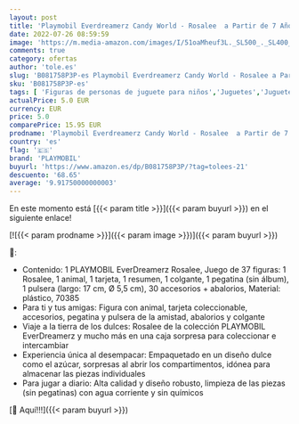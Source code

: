 ```yaml
---
layout: post
title: 'Playmobil Everdreamerz Candy World - Rosalee  a Partir de 7 Años  70385 '
date: 2022-07-26 08:59:59
image: 'https://m.media-amazon.com/images/I/51oaMheuf3L._SL500_._SL400_.jpg'
comments: true
category: ofertas
author: 'tole.es'
slug: 'B081758P3P-es Playmobil Everdreamerz Candy World - Rosalee a Partir de 7...'
sku: 'B081758P3P-es'
tags: [ 'Figuras de personas de juguete para niños','Juguetes','Juguetes y juegos','Muñecos y figuras','playmobil','🇪🇸', ]
actualPrice: 5.0 EUR
currency: EUR
price: 5.0
comparePrice: 15.95 EUR
prodname: 'Playmobil Everdreamerz Candy World - Rosalee  a Partir de 7 Años  70385 '
country: 'es'
flag: '🇪🇸'
brand: 'PLAYMOBIL'
buyurl: 'https://www.amazon.es/dp/B081758P3P/?tag=tolees-21'
descuento: '68.65'
average: '9.91750000000003'
---
```


En este momento está [{{< param title >}}]({{< param buyurl >}}) en el siguiente enlace!

[![{{< param prodname >}}]({{< param image >}})]({{< param buyurl >}})

🔎:

- Contenido: 1 PLAYMOBIL EverDreamerz Rosalee, Juego de 37 figuras: 1 Rosalee, 1 animal, 1 tarjeta, 1 resumen, 1 colgante, 1 pegatina (sin álbum), 1 pulsera (largo: 17 cm, Ø 5,5 cm), 30 accesorios + abalorios, Material: plástico, 70385
- Para ti y tus amigas: Figura con animal, tarjeta coleccionable, accesorios, pegatina y pulsera de la amistad, abalorios y colgante
- Viaje a la tierra de los dulces: Rosalee de la colección PLAYMOBIL EverDreamerz y mucho más en una caja sorpresa para coleccionar e intercambiar
- Experiencia única al desempacar: Empaquetado en un diseño dulce como el azúcar, sorpresas al abrir los compartimentos, idónea para almacenar las piezas individuales
- Para jugar a diario: Alta calidad y diseño robusto, limpieza de las piezas (sin pegatinas) con agua corriente y sin químicos

[🛒 Aquí!!!]({{< param buyurl >}})
